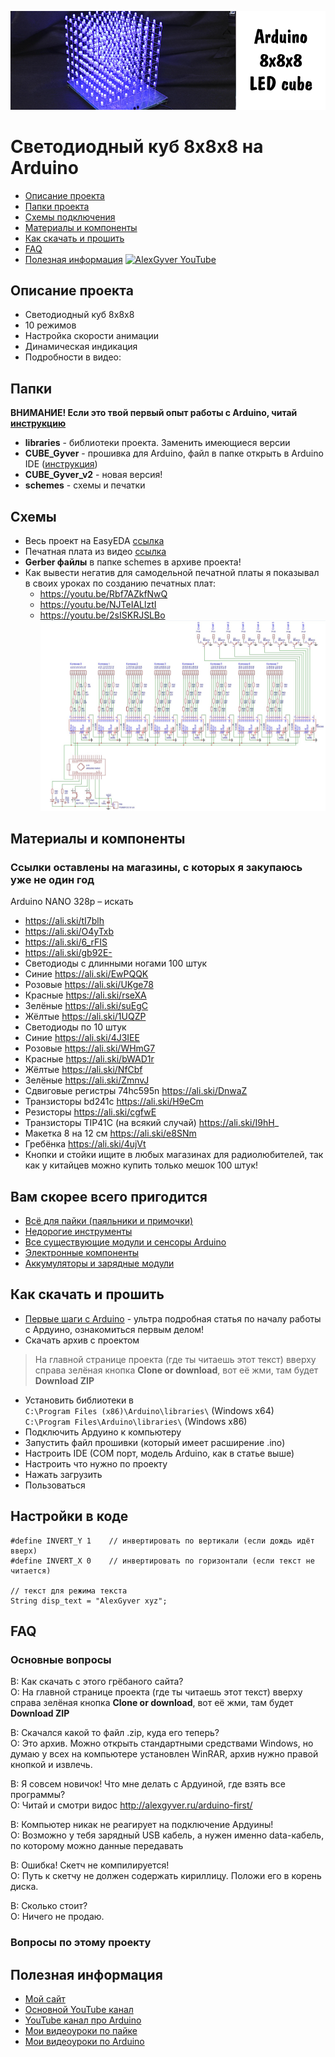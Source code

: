 ![PROJECT_PHOTO](https://github.com/AlexGyver/LEDcube/blob/master/proj_img.jpg)
# Светодиодный куб 8x8x8 на Arduino
* [Описание проекта](#chapter-0)
* [Папки проекта](#chapter-1)
* [Схемы подключения](#chapter-2)
* [Материалы и компоненты](#chapter-3)
* [Как скачать и прошить](#chapter-4)
* [FAQ](#chapter-5)
* [Полезная информация](#chapter-6)
[![AlexGyver YouTube](http://alexgyver.ru/git_banner.jpg)](https://www.youtube.com/channel/UCgtAOyEQdAyjvm9ATCi_Aig?sub_confirmation=1)

<a id="chapter-0"></a>
## Описание проекта
- Светодиодный куб 8x8x8
- 10 режимов
- Настройка скорости анимации
- Динамическая индикация
- Подробности в видео: 

<a id="chapter-1"></a>
## Папки
**ВНИМАНИЕ! Если это твой первый опыт работы с Arduino, читай [инструкцию](#chapter-4)**
- **libraries** - библиотеки проекта. Заменить имеющиеся версии
- **CUBE_Gyver** - прошивка для Arduino, файл в папке открыть в Arduino IDE ([инструкция](#chapter-4))
- **CUBE_Gyver_v2** - новая версия!
- **schemes** - схемы и печатки

<a id="chapter-2"></a>
## Схемы
+ Весь проект на EasyEDA [ссылка](https://easyeda.com/beragumbo/LED_Cube-8937fd8460054d639d93736e35345182)
+ Печатная плата из видео [ссылка](https://easyeda.com/editor#id=853291a217984a219d6b2c69a1e57860)
+ **Gerber файлы** в папке schemes в архиве проекта!
+ Как вывести негатив для самодельной печатной платы я показывал в своих уроках по созданию печатных плат:
	- https://youtu.be/Rbf7AZkfNwQ
	- https://youtu.be/NJTeIALlztI
	- https://youtu.be/2sISKRJSLBo
![SCHEME](https://github.com/AlexGyver/LEDcube/blob/master/schemes/scheme.jpg)

<a id="chapter-3"></a>
## Материалы и компоненты
### Ссылки оставлены на магазины, с которых я закупаюсь уже не один год
Arduino NANO 328p – искать
* https://ali.ski/tI7blh
* https://ali.ski/O4yTxb
* https://ali.ski/6_rFIS
* https://ali.ski/gb92E-
* Светодиоды с длинными ногами 100 штук
* Синие https://ali.ski/EwPQQK
* Розовые https://ali.ski/UKge78
* Красные https://ali.ski/rseXA
* Зелёные https://ali.ski/suEgC
* Жёлтые https://ali.ski/1UQZP
* Светодиоды по 10 штук
* Синие https://ali.ski/4J3IEE
* Розовые https://ali.ski/WHmG7
* Красные https://ali.ski/bWAD1r
* Жёлтые https://ali.ski/NfCbf
* Зелёные https://ali.ski/ZmnvJ
* Сдвиговые регистры 74hc595n https://ali.ski/DnwaZ
* Транзисторы bd241c https://ali.ski/H9eCm
* Резисторы https://ali.ski/cgfwE
* Транзисторы TIP41C (на всякий случай) https://ali.ski/I9hH_
* Макетка 8 на 12 см https://ali.ski/e8SNm
* Гребёнка https://ali.ski/4ujVt
* Кнопки и стойки ищите в любых магазинах для радиолюбителей, так как у китайцев можно купить только мешок 100 штук!

## Вам скорее всего пригодится
* [Всё для пайки (паяльники и примочки)](http://alexgyver.ru/all-for-soldering/)
* [Недорогие инструменты](http://alexgyver.ru/my_instruments/)
* [Все существующие модули и сенсоры Arduino](http://alexgyver.ru/arduino_shop/)
* [Электронные компоненты](http://alexgyver.ru/electronics/)
* [Аккумуляторы и зарядные модули](http://alexgyver.ru/18650/)

<a id="chapter-4"></a>
## Как скачать и прошить
* [Первые шаги с Arduino](http://alexgyver.ru/arduino-first/) - ультра подробная статья по началу работы с Ардуино, ознакомиться первым делом!
* Скачать архив с проектом
> На главной странице проекта (где ты читаешь этот текст) вверху справа зелёная кнопка **Clone or download**, вот её жми, там будет **Download ZIP**
* Установить библиотеки в  
`C:\Program Files (x86)\Arduino\libraries\` (Windows x64)  
`C:\Program Files\Arduino\libraries\` (Windows x86)
* Подключить Ардуино к компьютеру
* Запустить файл прошивки (который имеет расширение .ino)
* Настроить IDE (COM порт, модель Arduino, как в статье выше)
* Настроить что нужно по проекту
* Нажать загрузить
* Пользоваться  

## Настройки в коде
    #define INVERT_Y 1    // инвертировать по вертикали (если дождь идёт вверх)
    #define INVERT_X 0    // инвертировать по горизонтали (если текст не читается)

    // текст для режима текста
    String disp_text = "AlexGyver xyz";

<a id="chapter-5"></a>
## FAQ
### Основные вопросы
В: Как скачать с этого грёбаного сайта?  
О: На главной странице проекта (где ты читаешь этот текст) вверху справа зелёная кнопка **Clone or download**, вот её жми, там будет **Download ZIP**

В: Скачался какой то файл .zip, куда его теперь?  
О: Это архив. Можно открыть стандартными средствами Windows, но думаю у всех на компьютере установлен WinRAR, архив нужно правой кнопкой и извлечь.

В: Я совсем новичок! Что мне делать с Ардуиной, где взять все программы?  
О: Читай и смотри видос http://alexgyver.ru/arduino-first/

В: Компьютер никак не реагирует на подключение Ардуины!  
О: Возможно у тебя зарядный USB кабель, а нужен именно data-кабель, по которому можно данные передавать

В: Ошибка! Скетч не компилируется!  
О: Путь к скетчу не должен содержать кириллицу. Положи его в корень диска.

В: Сколько стоит?  
О: Ничего не продаю.

### Вопросы по этому проекту

<a id="chapter-6"></a>
## Полезная информация
* [Мой сайт](http://alexgyver.ru/)
* [Основной YouTube канал](https://www.youtube.com/channel/UCgtAOyEQdAyjvm9ATCi_Aig?sub_confirmation=1)
* [YouTube канал про Arduino](https://www.youtube.com/channel/UC4axiS76D784-ofoTdo5zOA?sub_confirmation=1)
* [Мои видеоуроки по пайке](https://www.youtube.com/playlist?list=PLOT_HeyBraBuMIwfSYu7kCKXxQGsUKcqR)
* [Мои видеоуроки по Arduino](http://alexgyver.ru/arduino_lessons/)